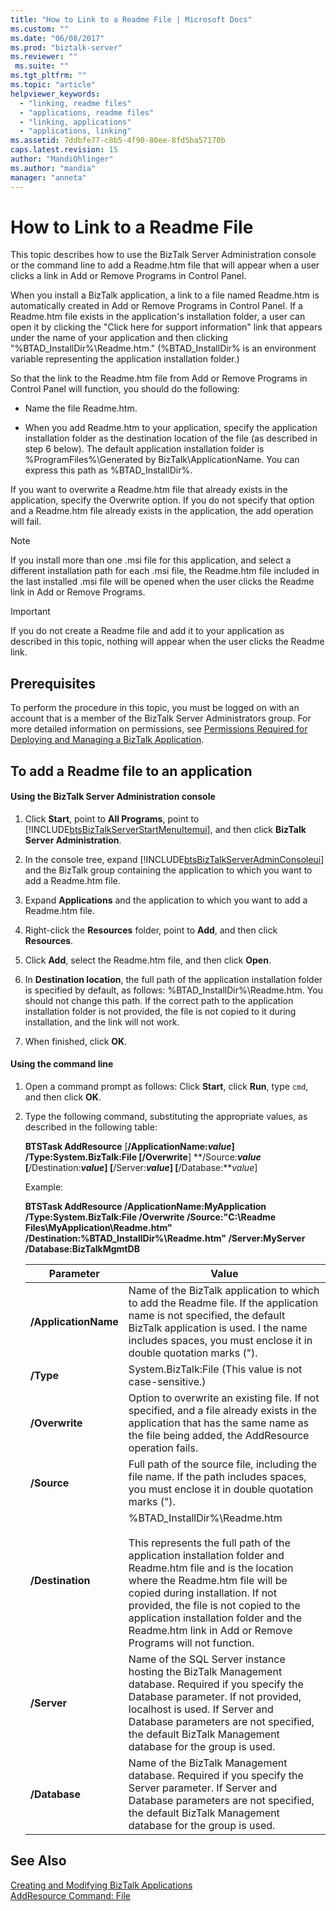 ```yaml
---
title: "How to Link to a Readme File | Microsoft Docs"
ms.custom: ""
ms.date: "06/08/2017"
ms.prod: "biztalk-server"
ms.reviewer: ""
 ms.suite: ""
ms.tgt_pltfrm: ""
ms.topic: "article"
helpviewer_keywords: 
  - "linking, readme files"
  - "applications, readme files"
  - "linking, applications"
  - "applications, linking"
ms.assetid: 7ddbfe77-c8b5-4f90-80ee-8fd5ba57170b
caps.latest.revision: 15
author: "MandiOhlinger"
ms.author: "mandia"
manager: "anneta"
---
```

# How to Link to a Readme File
This topic describes how to use the BizTalk Server Administration console or the command line to add a Readme.htm file that will appear when a user clicks a link in Add or Remove Programs in Control Panel.  
  
 When you install a BizTalk application, a link to a file named Readme.htm is automatically created in Add or Remove Programs in Control Panel. If a Readme.htm file exists in the application's installation folder, a user can open it by clicking the "Click here for support information" link that appears under the name of your application and then clicking "%BTAD_InstallDir%\Readme.htm." (%BTAD_InstallDir% is an environment variable representing the application installation folder.)  
  
 So that the link to the Readme.htm file from Add or Remove Programs in Control Panel will function, you should do the following:  
  
-   Name the file Readme.htm.  
  
-   When you add Readme.htm to your application, specify the application installation folder as the destination location of the file (as described in step 6 below). The default application installation folder is %ProgramFiles%\Generated by BizTalk\ApplicationName. You can express this path as %BTAD_InstallDir%.  
  
 If you want to overwrite a Readme.htm file that already exists in the application, specify the Overwrite option. If you do not specify that option and a Readme.htm file already exists in the application, the add operation will fail.  
  
> [!NOTE]
>  If you install more than one .msi file for this application, and select a different installation path for each .msi file, the Readme.htm file included in the last installed .msi file will be opened when the user clicks the Readme link in Add or Remove Programs.  
  
> [!IMPORTANT]
>  If you do not create a Readme file and add it to your application as described in this topic, nothing will appear when the user clicks the Readme link.  
  
## Prerequisites  
 To perform the procedure in this topic, you must be logged on with an account that is a member of the BizTalk Server Administrators group. For more detailed information on permissions, see [Permissions Required for Deploying and Managing a BizTalk Application](../core/permissions-required-for-deploying-and-managing-a-biztalk-application.md).  
  
## To add a Readme file to an application  
  
#### Using the BizTalk Server Administration console  
  
1.  Click **Start**, point to **All Programs**, point to [!INCLUDE[btsBizTalkServerStartMenuItemui](../includes/btsbiztalkserverstartmenuitemui-md.md)], and then click **BizTalk Server Administration**.  
  
2.  In the console tree, expand [!INCLUDE[btsBizTalkServerAdminConsoleui](../includes/btsbiztalkserveradminconsoleui-md.md)] and the BizTalk group containing the application to which you want to add a Readme.htm file.  
  
3.  Expand **Applications** and the application to which you want to add a Readme.htm file.  
  
4.  Right-click the **Resources** folder, point to **Add**, and then click **Resources**.  
  
5.  Click **Add**, select the Readme.htm file, and then click **Open**.  
  
6.  In **Destination location**, the full path of the application installation folder is specified by default, as follows: %BTAD_InstallDir%\Readme.htm. You should not change this path. If the correct path to the application installation folder is not provided, the file is not copied to it during installation, and the link will not work.  
  
7.  When finished, click **OK**.  
  
#### Using the command line  
  
1.  Open a command prompt as follows: Click **Start**, click **Run**, type `cmd`, and then click **OK**.  
  
2.  Type the following command, substituting the appropriate values, as described in the following table:  
  
     **BTSTask AddResource** [**/ApplicationName:***value*] **/Type:System.BizTalk:File** [**/Overwrite**] **/Source:***value* [**/Destination:***value*] [**/Server:***value*] [**/Database:***value*]  
  
     Example:  
  
     **BTSTask AddResource /ApplicationName:MyApplication /Type:System.BizTalk:File /Overwrite /Source:"C:\Readme Files\MyApplication\Readme.htm" /Destination:%BTAD_InstallDir%\Readme.htm" /Server:MyServer /Database:BizTalkMgmtDB**  
  
    |Parameter|Value|  
    |---------------|-----------|  
    |**/ApplicationName**|Name of the BizTalk application to which to add the Readme file. If the application name is not specified, the default BizTalk application is used. I the name includes spaces, you must enclose it in double quotation marks (").|  
    |**/Type**|System.BizTalk:File (This value is not case-sensitive.)|  
    |**/Overwrite**|Option to overwrite an existing file. If not specified, and a file already exists in the application that has the same name as the file being added, the AddResource operation fails.|  
    |**/Source**|Full path of the source file, including the file name. If the path includes spaces, you must enclose it in double quotation marks (").|  
    |**/Destination**|%BTAD_InstallDir%\Readme.htm<br /><br /> This represents the full path of the application installation folder and Readme.htm file and is the location where the Readme.htm file will be copied during installation. If not provided, the file is not copied to the application installation folder and the Readme.htm link in Add or Remove Programs will not function.|  
    |**/Server**|Name of the SQL Server instance hosting the BizTalk Management database. Required if you specify the Database parameter. If not provided, localhost is used. If Server and Database parameters are not specified, the default BizTalk Management database for the group is used.|  
    |**/Database**|Name of the BizTalk Management database. Required if you specify the Server parameter. If Server and Database parameters are not specified, the default BizTalk Management database for the group is used.|  
  
## See Also  
 [Creating and Modifying BizTalk Applications](../core/creating-and-modifying-biztalk-applications.md)   
 [AddResource Command: File](../core/addresource-command-file.md)